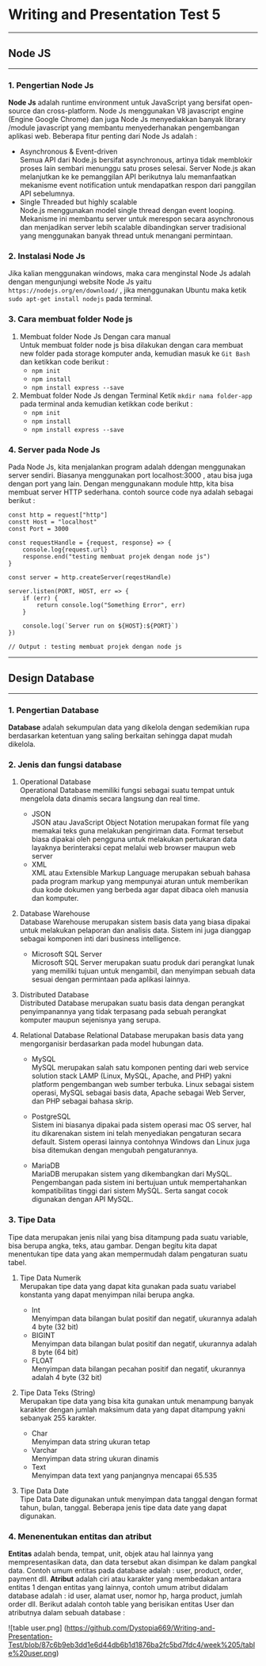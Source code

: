 # Writing and Presentation Test 5
---
## **Node JS**
---
### 1. Pengertian Node Js
**Node Js** adalah runtime environment untuk JavaScript yang bersifat open-source dan cross-platform. Node Js menggunakan V8 javascript engine (Engine Google Chrome) dan juga Node Js menyediakkan banyak library /module javascript yang membantu menyederhanakan pengembangan aplikasi web. Beberapa fitur penting dari Node Js adalah :
* Asynchronous & Event-driven <br>
Semua API dari Node.js bersifat asynchronous, artinya tidak memblokir proses lain sembari menunggu satu proses selesai. Server Node.js akan melanjutkan ke ke pemanggilan API berikutnya lalu memanfaatkan mekanisme event notification untuk mendapatkan respon dari panggilan API sebelumnya.
* Single Threaded but highly scalable <br>
Node.js menggunakan model single thread dengan event looping. Mekanisme ini membantu server untuk merespon secara asynchronous dan menjadikan server lebih scalable dibandingkan server tradisional yang menggunakan banyak thread untuk menangani permintaan.

### 2. Instalasi Node Js
Jika kalian menggunakan windows, maka cara menginstal Node Js adalah dengan mengunjungi website Node Js yaitu `https://nodejs.org/en/download/` , jika menggunakan Ubuntu maka ketik `sudo apt-get install nodejs` pada terminal. 

### 3. Cara membuat folder Node js
1. Membuat folder Node Js Dengan cara manual <br>
    Untuk membuat folder node js bisa dilakukan dengan cara membuat new folder pada storage komputer anda, kemudian masuk ke `Git Bash` dan ketikkan code berikut : <br>
    - `npm init`
    - `npm install`
    - `npm install express --save`
2. Membuat folder Node Js dengan Terminal
    Ketik `mkdir nama folder-app` pada terminal anda kemudian ketikkan code berikut : <br>
    - `npm init`
    - `npm install`
    - `npm install express --save`

### 4. Server pada Node Js
Pada Node Js, kita menjalankan program adalah ddengan menggunakan server sendiri. Biasanya menggunakan port localhost:3000 , atau bisa juga dengan port yang lain. Dengan menggunakann module http, kita bisa membuat server HTTP sederhana. contoh source code nya adalah sebagai berikut :
```
const http = request["http"]
constt Host = "localhost"
const Port = 3000

const requestHandle = {request, response} => {
    console.log{request.url}
    response.end("testing membuat projek dengan node js")
}

const server = http.createServer(reqestHandle)

server.listen(PORT, HOST, err => {
    if (err) {
        return console.log("Something Error", err)
    }

    console.log(`Server run on ${HOST}:${PORT}`)
})

// Output : testing membuat projek dengan node js
```
---
## **Design Database**
---
### 1. Pengertian Database
**Database** adalah sekumpulan data yang dikelola dengan sedemikian rupa berdasarkan ketentuan yang saling berkaitan sehingga  dapat mudah dikelola. 

### 2. Jenis dan fungsi database 

1. Operational Database <br>
    Operational Database memiliki fungsi sebagai suatu tempat untuk mengelola data dinamis secara langsung dan real time. <br>
    
    - JSON <br>
    JSON atau JavaScript Object Notation merupakan format file yang memakai teks guna melakukan pengiriman data. Format tersebut biasa dipakai oleh pengguna untuk melakukan pertukaran data layaknya berinteraksi cepat melalui web browser maupun web server
    - XML <br>
    XML atau Extensible Markup Language merupakan sebuah bahasa pada program markup yang mempunyai aturan untuk memberikan dua kode dokumen yang berbeda agar dapat dibaca oleh manusia dan komputer.

2. Database Warehouse <br>
    Database Warehouse merupakan sistem basis data yang biasa dipakai untuk melakukan pelaporan dan analisis data. Sistem ini juga dianggap sebagai komponen inti dari business intelligence.

    - Microsoft SQL Server <br>
    Microsoft SQL Server merupakan suatu produk dari perangkat lunak yang memiliki tujuan untuk mengambil, dan menyimpan sebuah data sesuai dengan permintaan pada aplikasi lainnya.

3. Distributed Database <br>
    Distributed Database merupakan suatu basis data dengan perangkat penyimpanannya yang tidak terpasang pada sebuah perangkat komputer maupun sejenisnya yang serupa.

4. Relational Database
    Relational Database merupakan basis data yang mengorganisir berdasarkan pada model hubungan data.

    - MySQL <br>
    MySQL merupakan salah satu komponen penting dari web service solution stack LAMP (Linux, MySQL, Apache, and PHP) yakni platform pengembangan web sumber terbuka. Linux sebagai sistem operasi, MySQL sebagai basis data, Apache sebagai Web Server, dan PHP sebagai bahasa skrip.

    - PostgreSQL <br>
    Sistem ini biasanya dipakai pada sistem operasi mac OS server, hal itu dikarenakan sistem ini telah menyediakan pengaturan secara default. Sistem operasi lainnya contohnya Windows dan Linux juga bisa ditemukan dengan mengubah pengaturannya.

    - MariaDB <br>
    MariaDB merupakan sistem yang dikembangkan dari MySQL. Pengembangan pada sistem ini bertujuan untuk mempertahankan kompatibilitas tinggi dari sistem MySQL. Serta sangat cocok digunakan dengan API MySQL.

### 3. Tipe Data
Tipe data merupakan jenis nilai yang bisa ditampung pada suatu variable, bisa berupa angka, teks, atau gambar. Dengan begitu kita dapat menentukan tipe data yang akan mempermudah dalam pengaturan suatu tabel.

1. Tipe Data Numerik <br>
    Merupakan tipe data yang dapat kita gunakan pada suatu variabel konstanta yang dapat menyimpan nilai berupa angka.

    - Int <br>
    Menyimpan data bilangan bulat positif dan negatif, ukurannya adalah 4 byte (32 bit)
    - BIGINT <br>
    Menyimpan data bilangan bulat positif dan negatif, ukurannya adalah 8 byte (64 bit)
    - FLOAT <br>
    Menyimpan data bilangan pecahan positif dan negatif, ukurannya adalah 4 byte (32 bit)

2. Tipe Data Teks (String) <br>
    Merupakan tipe data yang bisa kita gunakan untuk menampung banyak karakter dengan jumlah maksimum data yang dapat ditampung yakni sebanyak 255 karakter.

    - Char <br>
    Menyimpan data string ukuran tetap
    - Varchar <br>
    Menyimpan data string ukuran dinamis
    - Text <br>
    Menyimpan  data text yang panjangnya mencapai 65.535

3. Tipe Data Date <br>
    Tipe Data Date digunakan untuk menyimpan data tanggal dengan format tahun, bulan, tanggal. Beberapa jenis tipe data date yang dapat digunakan.

### 4. Menenentukan entitas dan atribut
**Entitas** adalah benda, tempat, unit, objek atau hal lainnya yang mempresentasikan data, dan data tersebut akan disimpan ke dalam pangkal data. Contoh umum entitas pada database adalah : user, product, order, payment dll. **Atribut** adalah ciri atau karakter yang membedakan antara entitas 1 dengan entitas yang lainnya, contoh umum atribut didalam database adalah : id user, alamat user, nomor hp, harga product, jumlah order dll. Berikut adalah contoh table yang berisikan entitas User dan atributnya dalam sebuah database : <br>

![table user.png] (https://github.com/Dystopia669/Writing-and-Presentation-Test/blob/87c6b9eb3dd1e6d44db6b1d1876ba2fc5bd7fdc4/week%205/table%20user.png)

